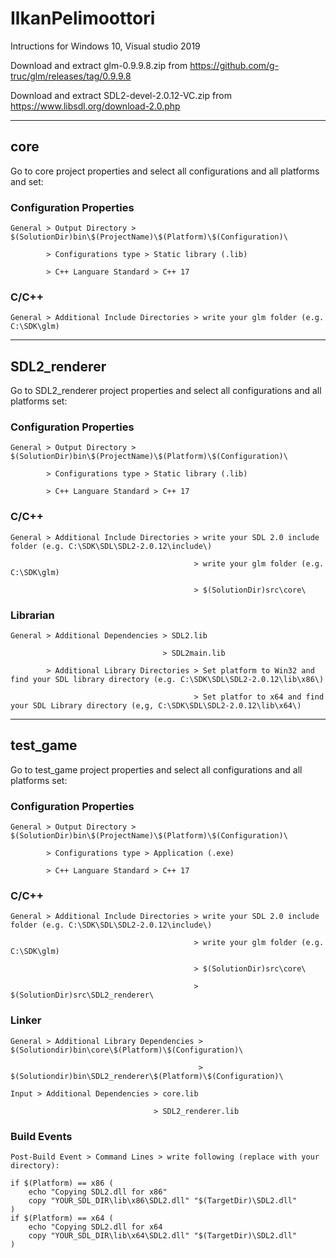 # IlkanPelimoottori
Intructions for Windows 10, Visual studio 2019

Download and extract glm-0.9.9.8.zip from https://github.com/g-truc/glm/releases/tag/0.9.9.8

Download and extract SDL2-devel-2.0.12-VC.zip from https://www.libsdl.org/download-2.0.php

---

## core
Go to core project properties and select all configurations and all platforms and set:

  ### Configuration Properties
  
    General > Output Directory > $(SolutionDir)bin\$(ProjectName)\$(Platform)\$(Configuration)\
    
            > Configurations type > Static library (.lib)
            
            > C++ Languare Standard > C++ 17
            
  ### C/C++
  
    General > Additional Include Directories > write your glm folder (e.g. C:\SDK\glm)
    
---

## SDL2_renderer
Go to SDL2_renderer project properties and select all configurations and all platforms set:

  ### Configuration Properties
  
    General > Output Directory > $(SolutionDir)bin\$(ProjectName)\$(Platform)\$(Configuration)\
    
            > Configurations type > Static library (.lib)
            
            > C++ Languare Standard > C++ 17
            
  ### C/C++
  
    General > Additional Include Directories > write your SDL 2.0 include folder (e.g. C:\SDK\SDL\SDL2-2.0.12\include\)
    
                                             > write your glm folder (e.g. C:\SDK\glm)
                                             
                                             > $(SolutionDir)src\core\
                                             
  ### Librarian
  
    General > Additional Dependencies > SDL2.lib
  
                                      > SDL2main.lib
                                                
            > Additional Library Directories > Set platform to Win32 and find your SDL library directory (e.g. C:\SDK\SDL\SDL2-2.0.12\lib\x86\)
                      
                                             > Set platfor to x64 and find your SDL Library directory (e,g, C:\SDK\SDL\SDL2-2.0.12\lib\x64\)
                                             
---

## test_game
Go to test_game project properties and select all configurations and all platforms set:

  ### Configuration Properties
  
    General > Output Directory > $(SolutionDir)bin\$(ProjectName)\$(Platform)\$(Configuration)\
    
            > Configurations type > Application (.exe)
            
            > C++ Languare Standard > C++ 17
            
  ### C/C++
  
    General > Additional Include Directories > write your SDL 2.0 include folder (e.g. C:\SDK\SDL\SDL2-2.0.12\include\)
    
                                             > write your glm folder (e.g. C:\SDK\glm)
                                             
                                             > $(SolutionDir)src\core\
                                             
                                             > $(SolutionDir)src\SDL2_renderer\
                                             
  ### Linker
  
    General > Additional Library Dependencies > $(Solutiondir)bin\core\$(Platform)\$(Configuration)\
  
                                              > $(Solutiondir)bin\SDL2_renderer\$(Platform)\$(Configuration)\
                                                
    Input > Additional Dependencies > core.lib
                      
                                    > SDL2_renderer.lib
                                    
  ### Build Events
    Post-Build Event > Command Lines > write following (replace with your directory):

    if $(Platform) == x86 (
        echo "Copying SDL2.dll for x86"
        copy "YOUR_SDL_DIR\lib\x86\SDL2.dll" "$(TargetDir)\SDL2.dll"
    )
    if $(Platform) == x64 (
        echo "Copying SDL2.dll for x64
        copy "YOUR_SDL_DIR\lib\x64\SDL2.dll" "$(TargetDir)\SDL2.dll"
    )
